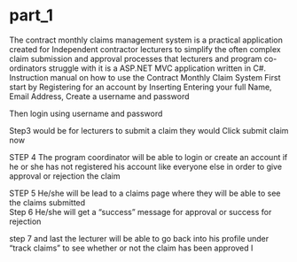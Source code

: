 # part_1
The contract monthly claims management system  is a practical application created for Independent contractor lecturers to simplify the often complex claim submission and approval processes that lecturers and program co-ordinators struggle with it is a ASP.NET MVC application written in C#.
Instruction manual on how to use the Contract Monthly Claim System
First start by Registering for an account by Inserting Entering your full Name, Email Address,
Create a username and password 
 
Then login using username and password 
 

Step3 would be for lecturers to submit a claim they would Click submit claim now 
 


STEP 4 The program coordinator will be able to login or create an account if he or she has not registered his account  like everyone else in order to give approval  or rejection the claim  

STEP 5 He/she will be  lead to a claims page where they will be able to see the claims submitted  
Step 6 He/she will get a “success” message for approval or success for rejection  


step 7 and last the lecturer will be able to go back into his profile under “track claims” to see whether or not the claim has been approved 
I 
 






